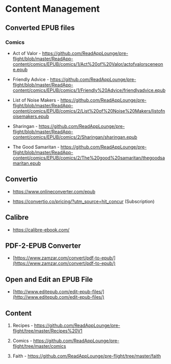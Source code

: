 # Content Management

## Converted EPUB files

### Comics

* Act of Valor - https://github.com/ReadAppLounge/pre-flight/blob/master/ReadApp-content/comics/EPUB/comics/1/Act%20of%20Valor/actofvalorsceneone.epub 

* Friendly Advice - https://github.com/ReadAppLounge/pre-flight/blob/master/ReadApp-content/comics/EPUB/comics/1/Friendly%20Advice/friendlyadvice.epub 

* List of Noise Makers - https://github.com/ReadAppLounge/pre-flight/blob/master/ReadApp-content/comics/EPUB/comics/2/List%20of%20Noise%20Makers/listofnoisemakers.epub 

* Sharingan - https://github.com/ReadAppLounge/pre-flight/blob/master/ReadApp-content/comics/EPUB/comics/2/Sharingan/sharingan.epub 

* The Good Samaritan - https://github.com/ReadAppLounge/pre-flight/blob/master/ReadApp-content/comics/EPUB/comics/2/The%20good%20samaritan/thegoodsamaritan.epub

## Convertio

- https://www.onlineconverter.com/epub 

- https://convertio.co/pricing/?utm_source=hit_concur  (Subscription)


## Calibre

- https://calibre-ebook.com/

## PDF-2-EPUB Converter

- [https://www.zamzar.com/convert/pdf-to-epub/](https://www.zamzar.com/convert/pdf-to-epub/)

## Open and Edit an EPUB File

- [http://www.editepub.com/edit-epub-files/](http://www.editepub.com/edit-epub-files/)

## Content

1. Recipes - https://github.com/ReadAppLounge/pre-flight/tree/master/Recipes%20V1 

2. Comics - https://github.com/ReadAppLounge/pre-flight/tree/master/comics 

3. Faith - https://github.com/ReadAppLounge/pre-flight/tree/master/faith


